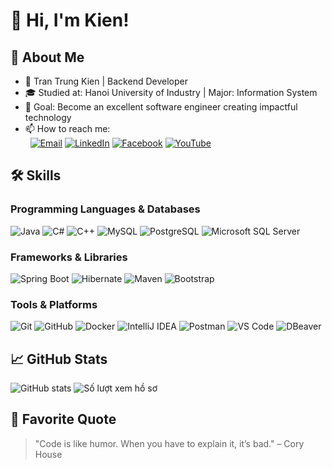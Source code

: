# 👋 Hi, I'm Kien!

## 🚀 About Me
- 💼 Tran Trung Kien | Backend Developer
- 🎓 Studied at: Hanoi University of Industry | Major: Information System
- 🎯 Goal: Become an excellent software engineer creating impactful technology
- 📫 How to reach me:  
&nbsp;&nbsp;[![Email](https://img.shields.io/badge/Email-D14836?style=for-the-badge&logo=gmail&logoColor=white)](mailto:kien.trangod1512@gmail.com)
[![LinkedIn](https://img.shields.io/badge/LinkedIn-0077B5?style=for-the-badge&logo=linkedin&logoColor=white)](https://www.linkedin.com/in/trần-kiên-65a4a72a3/)
[![Facebook](https://img.shields.io/badge/Facebook-1877F2?style=for-the-badge&logo=facebook&logoColor=white)](https://www.facebook.com/kienbirooir/)
[![YouTube](https://img.shields.io/badge/YouTube-FF0000?style=for-the-badge&logo=youtube&logoColor=white)](https://www.youtube.com/@kiengudboiz3415?si=2MAHRmZ2OvUykdZB)

## 🛠️ Skills

### Programming Languages & Databases
![Java](https://img.shields.io/badge/Java-ED8B00?style=for-the-badge&logo=openjdk&logoColor=white)
![C#](https://img.shields.io/badge/C%23-239120?style=for-the-badge&logo=c-sharp&logoColor=white)
![C++](https://img.shields.io/badge/C++-00599C?style=for-the-badge&logo=c%2b%2b&logoColor=white)
![MySQL](https://img.shields.io/badge/MySQL-4479A1?style=for-the-badge&logo=mysql&logoColor=white)
![PostgreSQL](https://img.shields.io/badge/PostgreSQL-336791?style=for-the-badge&logo=postgresql&logoColor=white)
![Microsoft SQL Server](https://img.shields.io/badge/Microsoft%20SQL%20Server-CC2927?style=for-the-badge&logo=microsoftsqlserver&logoColor=white)

### Frameworks & Libraries
![Spring Boot](https://img.shields.io/badge/Spring_Boot-6DB33F?style=for-the-badge&logo=spring-boot&logoColor=white)
![Hibernate](https://img.shields.io/badge/Hibernate-59666C?style=for-the-badge&logo=hibernate&logoColor=white)
![Maven](https://img.shields.io/badge/Maven-C71A36?style=for-the-badge&logo=apache-maven&logoColor=white)
![Bootstrap](https://img.shields.io/badge/Bootstrap-7952B3?style=for-the-badge&logo=bootstrap&logoColor=white)



### Tools & Platforms
![Git](https://img.shields.io/badge/Git-F05032?style=for-the-badge&logo=git&logoColor=white)
![GitHub](https://img.shields.io/badge/GitHub-181717?style=for-the-badge&logo=github&logoColor=white)
![Docker](https://img.shields.io/badge/Docker-2496ED?style=for-the-badge&logo=docker&logoColor=white)
![IntelliJ IDEA](https://img.shields.io/badge/IntelliJ_IDEA-000000?style=for-the-badge&logo=intellij-idea&logoColor=white)
![Postman](https://img.shields.io/badge/Postman-FF6C37?style=for-the-badge&logo=postman&logoColor=white)
![VS Code](https://img.shields.io/badge/VS%20Code-007ACC?style=for-the-badge&logo=visual-studio-code&logoColor=white)
![DBeaver](https://img.shields.io/badge/DBeaver-372923?style=for-the-badge&logo=dbeaver&logoColor=white)

## 📈 GitHub Stats
![GitHub stats](https://github-readme-stats.vercel.app/api?username=kientran-dev&show_icons=true&theme=radical)
![Số lượt xem hồ sơ](https://komarev.com/ghpvc/?username=kientran-dev)
## 💬 Favorite Quote
> "Code is like humor. When you have to explain it, it’s bad." – Cory House

<!--
**kiendey/kiendey** is a special repository to display this README on your GitHub profile.
-->
